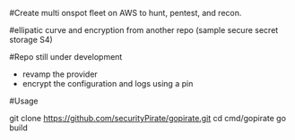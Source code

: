 #Create multi onspot fleet on AWS to hunt, pentest, and recon.

#ellipatic curve and encryption from another repo (sample secure secret storage S4)

#Repo still under development

- revamp the provider 
- encrypt the configuration and logs using a pin


#Usage

git clone https://github.com/securityPirate/gopirate.git
cd cmd/gopirate
go build

